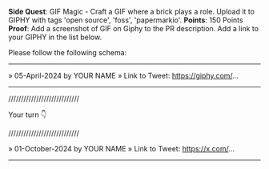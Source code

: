 **Side Quest**: GIF Magic - Craft a GIF where a brick plays a role. Upload it to GIPHY with tags 'open source', 'foss', 'papermarkio'.
**Points**: 150 Points
**Proof**: Add a screenshot of GIF on Giphy to the PR description. Add a link to your GIPHY in the list below.

Please follow the following schema:

---

» 05-April-2024 by YOUR NAME
» Link to Tweet: https://giphy.com/...

---

////////////////////////////

Your turn 👇

////////////////////////////

» 01-October-2024 by YOUR NAME
» Link to Tweet: https://x.com/...

---
